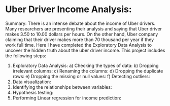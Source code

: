 # Uber Driver Income Analysis:

Summary:
There is an intense debate about the income of Uber drivers. Many researchers are presenting their analysis and saying that Uber driver makes 3.50 to 10.00 dollars per hours. On the other hand, Uber company claiming that their driver makes more than 70 thousand per year if they work full time. 
Here I have completed the Exploratory Data Analysis to uncover the hidden truth about the uber driver income. This project includes the following steps:
1)	Exploratory Data Analysis:
    a)	Checking the types of data:
    b)	Dropping irrelevant columns:
    c)	Renaming the columns:
    d)	Dropping the duplicate rows:
    e)	Dropping the missing or null values:
    f)	Detecting outliers:
2)	Data visualization:
3)	Identifying the relationships between variables:
4)	Hypothesis testing:
5)	Performing Linear regression for income prediction:

